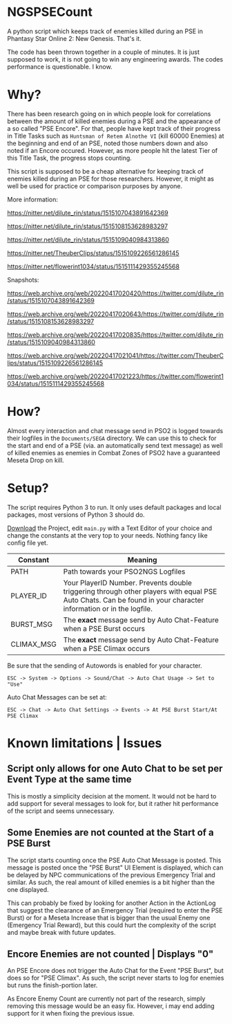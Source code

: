 # NGSPSECount
A python script which keeps track of enemies killed during an PSE in Phantasy Star Online 2: New Genesis. That's it.

The code has been thrown together in a couple of minutes. It is just supposed to work, it is not going to win any engineering awards. The codes performance is questionable. I know.

# Why?

There has been research going on in which people look for correlations between the amount of killed enemies during a PSE and the appearance of a so called "PSE Encore". For that, people have kept track of their progress in Title Tasks such as `Huntsman of Retem Alnothe VI` (kill 60000 Enemies) at the beginning and end of an PSE, noted those numbers down and also noted if an Encore occured. However, as more people hit the latest Tier of this Title Task, the progress stops counting.

This script is supposed to be a cheap alternative for keeping track of enemies killed during an PSE for those researchers. However, it might as well be used for practice or comparison purposes by anyone.

More information:

https://nitter.net/dilute_rin/status/1515107043891642369

https://nitter.net/dilute_rin/status/1515108153628983297

https://nitter.net/dilute_rin/status/1515109040984313860

https://nitter.net/TheuberClips/status/1515109226561286145

https://nitter.net/flowerint1034/status/1515111429355245568

Snapshots:

https://web.archive.org/web/20220417020420/https://twitter.com/dilute_rin/status/1515107043891642369

https://web.archive.org/web/20220417020643/https://twitter.com/dilute_rin/status/1515108153628983297

https://web.archive.org/web/20220417020835/https://twitter.com/dilute_rin/status/1515109040984313860

https://web.archive.org/web/20220417021041/https://twitter.com/TheuberClips/status/1515109226561286145

https://web.archive.org/web/20220417021223/https://twitter.com/flowerint1034/status/1515111429355245568

# How?

Almost every interaction and chat message send in PSO2 is logged towards their logfiles in the `Documents/SEGA` directory. We can use this to check for the start and end of a PSE (via. an automatically send text message) as well of killed enemies as enemies in Combat Zones of PSO2 have a guaranteed Meseta Drop on kill.

# Setup?

The script requires Python 3 to run. It only uses default packages and local packages, most versions of Python 3 should do.

[Download](https://github.com/PureFallen/NGSPSECount/archive/refs/heads/main.zip) the Project, edit `main.py` with a Text Editor of your choice and change the constants at the very top to your needs. Nothing fancy like config file yet.

| Constant   | Meaning                                                                                                                                                         |
|------------|-----------------------------------------------------------------------------------------------------------------------------------------------------------------|
| PATH       | Path towards your PSO2NGS Logfiles                                                                                                                              |
| PLAYER_ID  | Your PlayerID Number. Prevents double triggering through other players with equal PSE Auto Chats. Can be found in your character information or in the logfile. |
| BURST_MSG  | The **exact** message send by Auto Chat-Feature when a PSE Burst occurs                                                                                         |
| CLIMAX_MSG | The **exact** message send by Auto Chat-Feature when a PSE Climax occurs                                                                                        |

Be sure that the sending of Autowords is enabled for your character.

`ESC -> System -> Options -> Sound/Chat -> Auto Chat Usage -> Set to "Use"`

Auto Chat Messages can be set at:

`ESC -> Chat -> Auto Chat Settings -> Events -> At PSE Burst Start/At PSE Climax`

# Known limitations | Issues

## Script only allows for one Auto Chat to be set per Event Type at the same time

This is mostly a simplicity decision at the moment. It would not be hard to add support for several messages to look for, but it rather hit performance of the script and seems unnecessary.

## Some Enemies are not counted at the Start of a PSE Burst

The script starts counting once the PSE Auto Chat Message is posted. This message is posted once the "PSE Burst" UI Element is displayed, which can be delayed by NPC communications of the previous Emergency Trial and similar. As such, the real amount of killed enemies is a bit higher than the one displayed.

This can probably be fixed by looking for another Action in the ActionLog that suggest the clearance of an Emergency Trial (required to enter the PSE Burst) or for a Meseta Increase that is bigger than the usual Enemy one (Emergency Trial Reward), but this could hurt the complexity of the script and maybe break with future updates.

## Encore Enemies are not counted | Displays "0"

An PSE Encore does not trigger the Auto Chat for the Event "PSE Burst", but does so for "PSE Climax". As such, the script never starts to log for enemies but runs the finish-portion later.

As Encore Enemy Count are currently not part of the research, simply removing this message would be an easy fix. However, i may end adding support for it when fixing the previous issue.